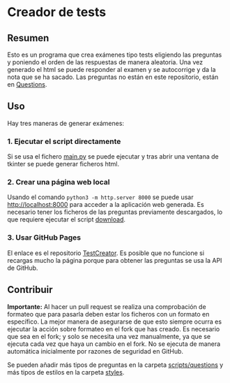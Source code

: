 # Creador de tests

## Resumen

Esto es un programa que crea exámenes tipo tests eligiendo las preguntas y poniendo el orden de las respuestas de manera aleatoria. Una vez generado el html se puede responder al examen y se autocorrige y da la nota que se ha sacado. Las preguntas no están en este repositorio, están en [Questions](https://github.com/santiagorr2004/GRIA-Questions).

## Uso

Hay tres maneras de generar exámenes:

### 1. **Ejecutar el script directamente**

Si se usa el fichero [main.py](/main.py) se puede ejecutar y tras abrir una ventana de tkinter se puede generar ficheros html.

### 2. **Crear una página web local**

Usando el comando `python3 -m http.server 8000` se puede usar [http://localhost:8000](http://localhost:8000) para acceder a la aplicación web generada. Es necesario tener los ficheros de las preguntas previamente descargados, lo que requiere ejecutar el script [download](./UTILS/download.py).

### 3. **Usar GitHub Pages**

El enlace es el repositorio [TestCreator](https://santiagorr2004.github.io/GRIA-TestCreator/). Es posible que no funcione si recargas mucho la página porque para obtener las preguntas se usa la API de GitHub.

## Contribuir

**Importante:** Al hacer un pull request se realiza una comprobación de formateo que para pasarla deben estar los ficheros con un formato en específico. La mejor manera de asegurarse de que esto siempre ocurra es ejecutar la acción sobre formateo en el fork que has creado. Es necesario que sea en el fork; y solo se necesita una vez manualmente, ya que se ejecuta cada vez que haya un cambio en el fork. No se ejecuta de manera automática inicialmente por razones de seguridad en GitHub.

Se pueden añadir más tipos de preguntas en la carpeta [scripts/questions](./scripts/questions) y más tipos de estilos en la carpeta [styles](./styles).
